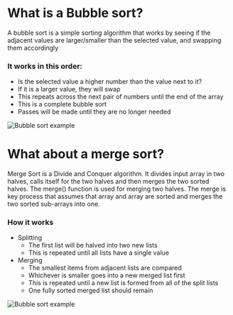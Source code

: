 # What is a Bubble sort?
A bubble sort is a simple sorting algorithm that works by seeing if the adjacent values are larger/smaller than the selected value, and swapping them accordingly

### It works in this order:
* Is the selected value a higher number than the value next to it?
* If it is a larger value, they will swap
* This repeats across the next pair of numbers until the end of the array
* This is a complete bubble sort
* Passes will be made until they are no longer needed



![Bubble sort example](https://res.cloudinary.com/practicaldev/image/fetch/s--STdcoqy9--/c_limit%2Cf_auto%2Cfl_progressive%2Cq_66%2Cw_880/https://dev-to-uploads.s3.amazonaws.com/uploads/articles/asfmbhsv8q0r7ltfc2sk.gif "Bubble sort example")

# What about a merge sort?
Merge Sort is a Divide and Conquer algorithm. It divides input array in two halves, calls itself for the two halves and then merges the two sorted halves. The merge() function is used for merging two halves. The merge is key process that assumes that array and array are sorted and merges the two sorted sub-arrays into one. 

### How it works
* Splitting
  * The first list will be halved into two new lists
  * This is repeated until all lists have a single value
* Merging
   * The smallest items from adjacent lists are compared
   * Whichever is smaller goes into a new merged list first
   * This is repeated until a new list is formed from all of the split lists
   * One fully sorted merged list should remain

![Bubble sort example](https://www.learnsimpli.com/wp-content/uploads/2020/09/How-merge-sort-works.gif "Bubble sort example")




